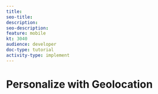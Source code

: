 ```yaml
---
title: 
seo-title: 
description: 
seo-description:
feature: mobile
kt: 3040
audience: developer
doc-type: tutorial
activity-type: implement
---
```


# Personalize with Geolocation
